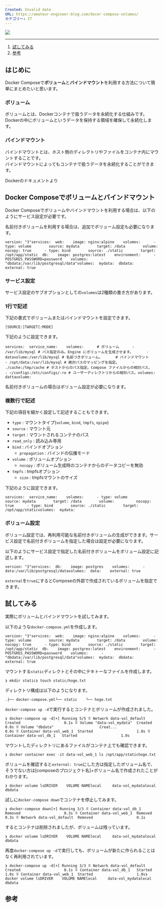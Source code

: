 ```yaml
---
Created: Invalid date
URL: https://amateur-engineer-blog.com/docer-compose-volumes/
カテゴリー: IT
---
```

[![](https://gcs.amateur-engineer-blog.com/2022/02/0b3a27d0-docer-compose-volumes.jpg)](https://gcs.amateur-engineer-blog.com/2022/02/0b3a27d0-docer-compose-volumes.jpg)

---

1. [試してみる](https://amateur-engineer-blog.com/docer-compose-volumes/#toc9)
2. [参考](https://amateur-engineer-blog.com/docer-compose-volumes/#toc10)

## はじめに

Docker Composeで**ボリューム**と**バインドマウント**を利用する方法について簡単にまとめたいと思います。

### ボリューム

ボリュームとは、Dockerコンテナで扱うデータを永続化する仕組みです。  
Dockerの中にボリュームというデータを保持する領域を確保して永続化します。

### バインドマウント

バインドマウントとは、ホスト側のディレクトリやファイルをコンテナ内にマウントすることです。  
バインドマウントによってもコンテナで扱うデータを永続化することができます。

Dockerのドキュメントより

## Docker Composeでボリュームとバインドマウント

Docker Composeでボリュームやバインドマウントを利用する場合は、以下のようにサービス設定が必要です。

名前付きボリュームを利用する場合は、追加でボリューム設定も必要になります。

```
version: "3"services:  web:    image: nginx:alpine    volumes:      - type: volume        source: mydata        target: /data        volume:          nocopy: true      - type: bind        source: ./static        target: /opt/app/static  db:    image: postgres:latest    environment:      - POSTGRES_PASSWORD=password    volumes:      - "dbdata:/var/lib/postgresql/data"volumes:  mydata:  dbdata:    external: true
```

### サービス設定

サービス設定のサブオプションとしての`volumes`は2種類の書き方があります。

### 1行で記述

下記の書式でボリュームまたはバインドマウントを設定できます。

```
[SOURCE:]TARGET[:MODE]
```

下記のように設定できます。

```
services:  service_name:    volumes:      # ボリューム      - /var/lib/mysql # パス指定のみ。Engine にボリュームを生成させます。      - datavolume:/var/lib/mysql # 名前つきボリューム。      # バインドマウント      - /opt/data:/var/lib/mysql # 絶対パスのマッピングを指定。      - ./cache:/tmp/cache # ホストからのパス指定。Compose ファイルからの相対パス。      - ~/configs:/etc/configs/:ro # ユーザーディレクトリからの相対パス。volumes:  dattavolume:
```

名前付きボリュームの場合はボリューム設定が必要になります。

### 複数行で記述

下記の項目を細かく設定して記述することもできます。

- `type` : マウントタイプ(`volume`, `bind`, `tmpfs`, `npipe`)
- `source` : マウント元
- `target` : マウントされるコンテナのパス
- `read_only` : 読み込み専用
- `bind` : バインドオプション
    - `propagation` : バインドの伝播モード
- `volume` : ボリュームオプション
    - `nocopy` : ボリューム生成時のコンテナからのデータコピーを無効
- `tmpfs` : tmpfsオプション
    - `size` : tmpfsマウントのサイズ

下記のように設定できます。

```
services:  service_name:    volumes:      - type: volume        source: mydata        target: /data        volume:          nocopy: true      - type: bind        source: ./static        target: /opt/app/staticvolumes:  mydata:
```

### ボリューム設定

ボリューム設定では、再利用可能な名前付きボリュームの生成ができます。サービス設定で名前付きボリュームを指定した場合は設定が必要になります。

以下のようにサービス設定で指定した名前付きボリュームをボリューム設定に記述します。

```
version: "3"services:  db:    image: postgres    volumes:      - data:/var/lib/postgresql/datavolumes:  data:    external: true
```

`external`を`true`にするとComposeの外部で作成されているボリュームを指定できます。

## 試してみる

実際にボリュームとバインドマウントを試してみます。

以下のような`docker-compose.yml`を作成します。

```
version: "3"services:  web:    image: nginx:alpine    volumes:      - type: volume        source: mydata        target: /data        volume:          nocopy: true      - type: bind        source: ./static        target: /opt/app/static  db:    image: postgres:latest    environment:      - POSTGRES_PASSWORD=password    volumes:      - "dbdata:/var/lib/postgresql/data"volumes:  mydata:  dbdata:    external: true
```

マウントする`static`ディレクトとその中にテキトーなファイルを作成します。

```
❯ mkdir static❯ touch static/hoge.txt
```

ディレクトリ構成は以下のようになります。

```
.├── docker-compose.yml└── static    └── hoge.txt
```

`docker-compose up -d`で実行するとコンテナとボリュームが作成されました。

```
❯ docker-compose up -d[+] Running 5/5 ⠿ Network data-vol_default  Created                    0.1s ⠿ Volume "data-vol_mydata"  Created                    0.0s ⠿ Volume "dbdata"                     Creat...                   0.0s ⠿ Container data-vol_web_1  Started                    1.0s ⠿ Container data-vol_db_1   Started                    1.0s
```

マウントしたディレクトリにあるファイルがコンテナ上でも確認できます。

```
❯ docker container exec -it data-vol_web_1 ls /opt/app/statichoge.txt
```

ボリュームを確認すると`external: true`にした方は指定したボリューム名で、そうでない方は[composeのプロジェクト名]+ボリューム名で作成されたことがわかります。

```
❯ docker volume lsDRIVER    VOLUME NAMElocal     data-vol_mydatalocal     dbdata
```

試しに`docker-compose down`でコンテナを停止してみます。

```
❯ docker-compose down[+] Running 3/3 ⠿ Container data-vol_db_1   Removed                    0.3s ⠿ Container data-vol_web_1  Removed                    0.3s ⠿ Network data-vol_default  Removed                    0.1s
```

するとコンテナは削除されましたが、ボリュームは残っています。

```
❯ docker volume lsDRIVER    VOLUME NAMElocal     data-vol_mydatalocal     dbdata
```

再度`docker-compose up -d`で実行しても、ボリュームが新たに作られることはなく再利用されています。

```
❯ docker-compose up -d[+] Running 3/3 ⠿ Network data-vol_default  Created                    0.1s ⠿ Container data-vol_db_1   Started                    1.0s ⠿ Container data-vol_web_1  Started                    1.0s❯ docker volume lsDRIVER    VOLUME NAMElocal     data-vol_mydatalocal     dbdata
```

## 参考